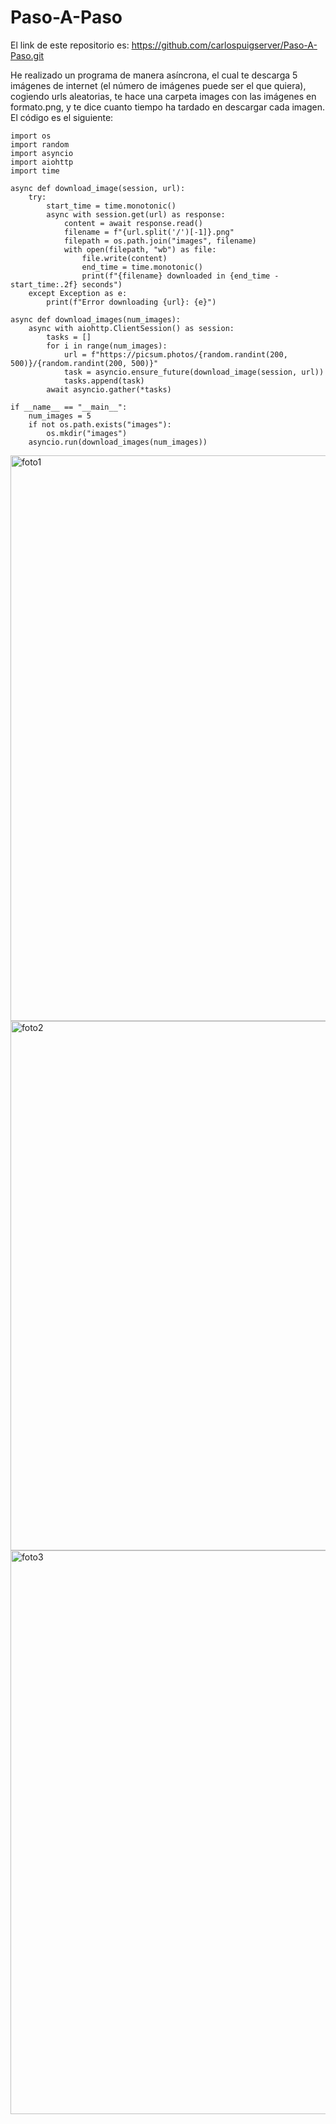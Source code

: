 # Paso-A-Paso

El link de este repositorio es: https://github.com/carlospuigserver/Paso-A-Paso.git

He realizado un programa de manera asíncrona, el cual te descarga 5  imágenes  de internet (el número de imágenes puede ser el que quiera), cogiendo urls aleatorias, te hace una carpeta images con las imágenes en formato.png, y te dice cuanto tiempo ha tardado en descargar cada imagen. El código es el siguiente:


```
import os
import random
import asyncio
import aiohttp
import time

async def download_image(session, url):
    try:
        start_time = time.monotonic()
        async with session.get(url) as response:
            content = await response.read()
            filename = f"{url.split('/')[-1]}.png"
            filepath = os.path.join("images", filename)
            with open(filepath, "wb") as file:
                file.write(content)
                end_time = time.monotonic()
                print(f"{filename} downloaded in {end_time - start_time:.2f} seconds")
    except Exception as e:
        print(f"Error downloading {url}: {e}")

async def download_images(num_images):
    async with aiohttp.ClientSession() as session:
        tasks = []
        for i in range(num_images):
            url = f"https://picsum.photos/{random.randint(200, 500)}/{random.randint(200, 500)}"
            task = asyncio.ensure_future(download_image(session, url))
            tasks.append(task)
        await asyncio.gather(*tasks)

if __name__ == "__main__":
    num_images = 5
    if not os.path.exists("images"):
        os.mkdir("images")
    asyncio.run(download_images(num_images))
```

<img width="905" alt="foto1" src="https://user-images.githubusercontent.com/91721643/223157067-4f44b4db-0080-45a4-9c2a-ebf746efe3f9.png">


<img width="847" alt="foto2" src="https://user-images.githubusercontent.com/91721643/223157159-9bccbfa7-d434-407a-b599-203ffce9c1be.png">

<img width="902" alt="foto3" src="https://user-images.githubusercontent.com/91721643/223157221-96269959-9898-4299-b1a2-62d9b26f36fd.png">



